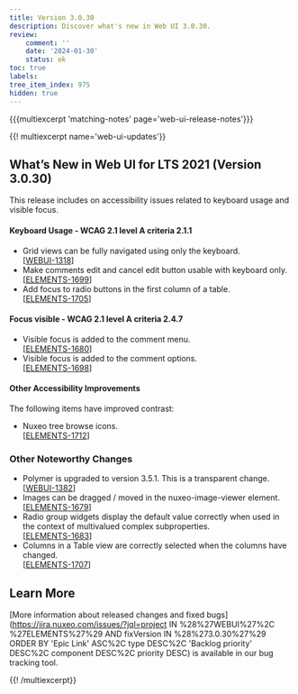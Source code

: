 ```yaml
---
title: Version 3.0.30
description: Discover what's new in Web UI 3.0.30.
review:
    comment: ''
    date: '2024-01-30'
    status: ok
toc: true
labels:
tree_item_index: 975
hidden: true
---
```


{{{multiexcerpt 'matching-notes' page='web-ui-release-notes'}}}

{{! multiexcerpt name='web-ui-updates'}}
## What’s New in Web UI for LTS 2021 (Version 3.0.30)

This release includes on accessibility issues related to keyboard usage and visible focus.

#### Keyboard Usage - WCAG 2.1 level A criteria 2.1.1

- Grid views can be fully navigated using only the keyboard.<br/>[[WEBUI-1318](https://jira.nuxeo.com/browse/WEBUI-1318)]
- Make comments edit and cancel edit button usable with keyboard only.<br/>[[ELEMENTS-1699](https://jira.nuxeo.com/browse/ELEMENTS-1699)]
- Add focus to radio buttons in the first column of a table.<br/>[[ELEMENTS-1705](https://jira.nuxeo.com/browse/ELEMENTS-1705)]

#### Focus visible - WCAG 2.1 level A criteria 2.4.7

- Visible focus is added to the comment menu.<br/>[[ELEMENTS-1680](https://jira.nuxeo.com/browse/ELEMENTS-1680)]
- Visible focus is added to the comment options.<br/>[[ELEMENTS-1698](https://jira.nuxeo.com/browse/ELEMENTS-1698)]

#### Other Accessibility Improvements

The following items have improved contrast:

- Nuxeo tree browse icons.<br/>[[ELEMENTS-1712](https://jira.nuxeo.com/browse/ELEMENTS-1712)]

### Other Noteworthy Changes

- Polymer is upgraded to version 3.5.1. This is a transparent change.<br/>[[WEBUI-1382](https://jira.nuxeo.com/browse/WEBUI-1382)]
- Images can be dragged / moved in the nuxeo-image-viewer element.<br/>[[ELEMENTS-1679](https://jira.nuxeo.com/browse/ELEMENTS-1679)]
- Radio group widgets display the default value correctly when used in the context of multivalued complex subproperties.<br/>[[ELEMENTS-1683](https://jira.nuxeo.com/browse/ELEMENTS-1683)]
- Columns in a Table view are correctly selected when the columns have changed.<br/>[[ELEMENTS-1707](https://jira.nuxeo.com/browse/ELEMENTS-1707)]

## Learn More

[More information about released changes and fixed bugs](https://jira.nuxeo.com/issues/?jql=project IN %28%27WEBUI%27%2C %27ELEMENTS%27%29 AND fixVersion IN %28%273.0.30%27%29 ORDER BY 'Epic Link' ASC%2C type DESC%2C  'Backlog priority' DESC%2C component DESC%2C priority DESC) is available in our bug tracking tool.


{{! /multiexcerpt}}
